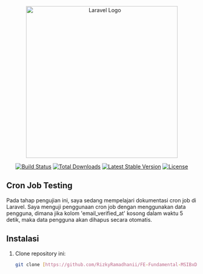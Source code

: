 <p align="center"><a href="https://laravel.com" target="_blank"><img src="https://raw.githubusercontent.com/laravel/art/master/logo-lockup/5%20SVG/2%20CMYK/1%20Full%20Color/laravel-logolockup-cmyk-red.svg" width="400" alt="Laravel Logo"></a></p>

<p align="center">
<a href="https://github.com/laravel/framework/actions"><img src="https://github.com/laravel/framework/workflows/tests/badge.svg" alt="Build Status"></a>
<a href="https://packagist.org/packages/laravel/framework"><img src="https://img.shields.io/packagist/dt/laravel/framework" alt="Total Downloads"></a>
<a href="https://packagist.org/packages/laravel/framework"><img src="https://img.shields.io/packagist/v/laravel/framework" alt="Latest Stable Version"></a>
<a href="https://packagist.org/packages/laravel/framework"><img src="https://img.shields.io/packagist/l/laravel/framework" alt="License"></a>
</p>

## Cron Job Testing
Pada tahap pengujian ini, saya sedang mempelajari dokumentasi cron job di Laravel. Saya menguji penggunaan cron job dengan menggunakan data pengguna, dimana jika kolom 'email_verified_at' kosong dalam waktu 5 detik, maka data pengguna akan dihapus secara otomatis.

## Instalasi
1. Clone repository ini:
    ```bash
    git clone [https://github.com/RizkyRamadhanii/FE-Fundamental-MSIBxDicoding.git](https://github.com/RizkyRamadhanii/cron-job-testing.git)
    ```
